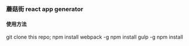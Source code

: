 ### 蘑菇街 react app generator
#### 使用方法
git clone this repo;
npm install webpack -g
npm install gulp -g
npm install